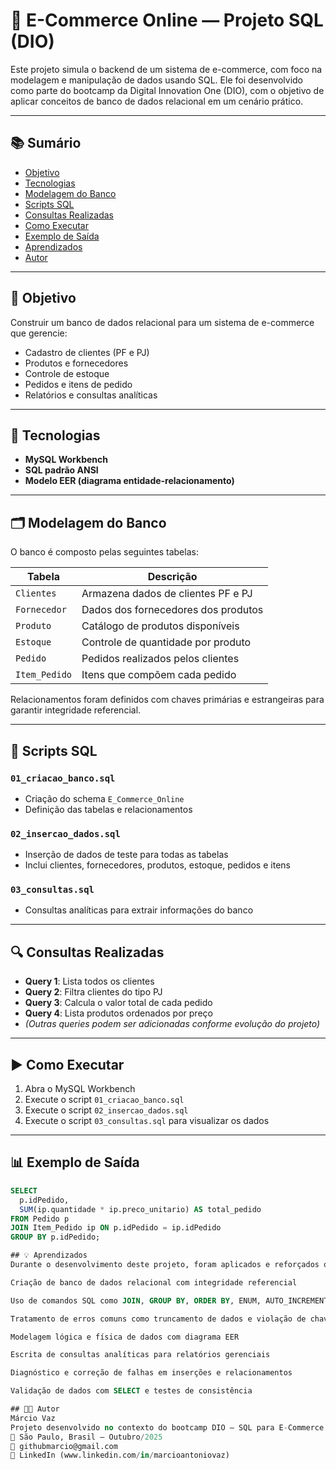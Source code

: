 # 🛒 E-Commerce Online — Projeto SQL (DIO)

Este projeto simula o backend de um sistema de e-commerce, com foco na modelagem e manipulação de dados usando SQL. Ele foi desenvolvido como parte do bootcamp da Digital Innovation One (DIO), com o objetivo de aplicar conceitos de banco de dados relacional em um cenário prático.

---

## 📚 Sumário

- [Objetivo](#objetivo)
- [Tecnologias](#tecnologias)
- [Modelagem do Banco](#modelagem-do-banco)
- [Scripts SQL](#scripts-sql)
- [Consultas Realizadas](#consultas-realizadas)
- [Como Executar](#como-executar)
- [Exemplo de Saída](#exemplo-de-saída)
- [Aprendizados](#aprendizados)
- [Autor](#autor)

---

## 🎯 Objetivo

Construir um banco de dados relacional para um sistema de e-commerce que gerencie:

- Cadastro de clientes (PF e PJ)
- Produtos e fornecedores
- Controle de estoque
- Pedidos e itens de pedido
- Relatórios e consultas analíticas

---

## 🧰 Tecnologias

- **MySQL Workbench**
- **SQL padrão ANSI**
- **Modelo EER (diagrama entidade-relacionamento)**

---

## 🗂️ Modelagem do Banco

O banco é composto pelas seguintes tabelas:

| Tabela         | Descrição                                      |
|----------------|------------------------------------------------|
| `Clientes`     | Armazena dados de clientes PF e PJ             |
| `Fornecedor`   | Dados dos fornecedores dos produtos            |
| `Produto`      | Catálogo de produtos disponíveis               |
| `Estoque`      | Controle de quantidade por produto             |
| `Pedido`       | Pedidos realizados pelos clientes              |
| `Item_Pedido`  | Itens que compõem cada pedido                  |

Relacionamentos foram definidos com chaves primárias e estrangeiras para garantir integridade referencial.

---

## 📜 Scripts SQL

### `01_criacao_banco.sql`

- Criação do schema `E_Commerce_Online`
- Definição das tabelas e relacionamentos

### `02_insercao_dados.sql`

- Inserção de dados de teste para todas as tabelas
- Inclui clientes, fornecedores, produtos, estoque, pedidos e itens

### `03_consultas.sql`

- Consultas analíticas para extrair informações do banco

---

## 🔍 Consultas Realizadas

- **Query 1**: Lista todos os clientes
- **Query 2**: Filtra clientes do tipo PJ
- **Query 3**: Calcula o valor total de cada pedido
- **Query 4**: Lista produtos ordenados por preço
- *(Outras queries podem ser adicionadas conforme evolução do projeto)*

---

## ▶️ Como Executar

1. Abra o MySQL Workbench
2. Execute o script `01_criacao_banco.sql`
3. Execute o script `02_insercao_dados.sql`
4. Execute o script `03_consultas.sql` para visualizar os dados

---

## 📊 Exemplo de Saída 

```sql
SELECT 
  p.idPedido,
  SUM(ip.quantidade * ip.preco_unitario) AS total_pedido
FROM Pedido p
JOIN Item_Pedido ip ON p.idPedido = ip.idPedido
GROUP BY p.idPedido;

## 💡 Aprendizados
Durante o desenvolvimento deste projeto, foram aplicados e reforçados os seguintes conceitos:

Criação de banco de dados relacional com integridade referencial

Uso de comandos SQL como JOIN, GROUP BY, ORDER BY, ENUM, AUTO_INCREMENT

Tratamento de erros comuns como truncamento de dados e violação de chave estrangeira

Modelagem lógica e física de dados com diagrama EER

Escrita de consultas analíticas para relatórios gerenciais

Diagnóstico e correção de falhas em inserções e relacionamentos

Validação de dados com SELECT e testes de consistência

## 👨‍💻 Autor
Márcio Vaz
Projeto desenvolvido no contexto do bootcamp DIO — SQL para E-Commerce
📍 São Paulo, Brasil — Outubro/2025
📧 githubmarcio@gmail.com
🔗 LinkedIn (www.linkedin.com/in/marcioantoniovaz)
